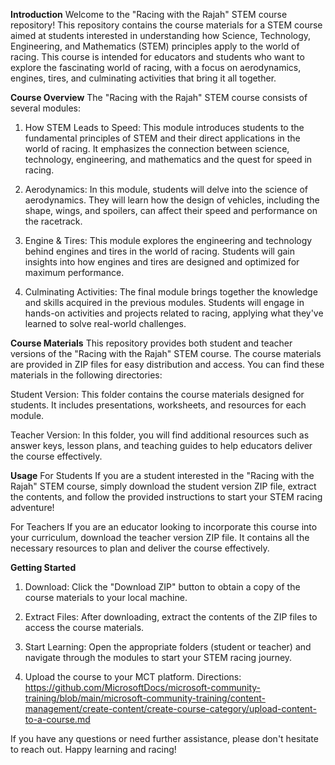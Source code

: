 **Introduction**
Welcome to the "Racing with the Rajah" STEM course repository! This repository contains the course materials for a STEM course aimed at students interested in understanding how Science, Technology, Engineering, and Mathematics (STEM) principles apply to the world of racing. This course is intended for educators and students who want to explore the fascinating world of racing, with a focus on aerodynamics, engines, tires, and culminating activities that bring it all together.

**Course Overview**
The "Racing with the Rajah" STEM course consists of several modules:

1. How STEM Leads to Speed: This module introduces students to the fundamental principles of STEM and their direct applications in the world of racing. It emphasizes the connection between science, technology, engineering, and mathematics and the quest for speed in racing.

2. Aerodynamics: In this module, students will delve into the science of aerodynamics. They will learn how the design of vehicles, including the shape, wings, and spoilers, can affect their speed and performance on the racetrack.

3. Engine & Tires: This module explores the engineering and technology behind engines and tires in the world of racing. Students will gain insights into how engines and tires are designed and optimized for maximum performance.

4. Culminating Activities: The final module brings together the knowledge and skills acquired in the previous modules. Students will engage in hands-on activities and projects related to racing, applying what they've learned to solve real-world challenges.

**Course Materials**
This repository provides both student and teacher versions of the "Racing with the Rajah" STEM course. The course materials are provided in ZIP files for easy distribution and access. You can find these materials in the following directories:

Student Version: This folder contains the course materials designed for students. It includes presentations, worksheets, and resources for each module.

Teacher Version: In this folder, you will find additional resources such as answer keys, lesson plans, and teaching guides to help educators deliver the course effectively.

**Usage**
For Students
If you are a student interested in the "Racing with the Rajah" STEM course, simply download the student version ZIP file, extract the contents, and follow the provided instructions to start your STEM racing adventure!

For Teachers
If you are an educator looking to incorporate this course into your curriculum, download the teacher version ZIP file. It contains all the necessary resources to plan and deliver the course effectively.

**Getting Started**

1. Download: Click the "Download ZIP" button to obtain a copy of the course materials to your local machine.

2. Extract Files: After downloading, extract the contents of the ZIP files to access the course materials.

3. Start Learning: Open the appropriate folders (student or teacher) and navigate through the modules to start your STEM racing journey.
4. Upload the course to your MCT platform. Directions: https://github.com/MicrosoftDocs/microsoft-community-training/blob/main/microsoft-community-training/content-management/create-content/create-course-category/upload-content-to-a-course.md

If you have any questions or need further assistance, please don't hesitate to reach out. Happy learning and racing!

